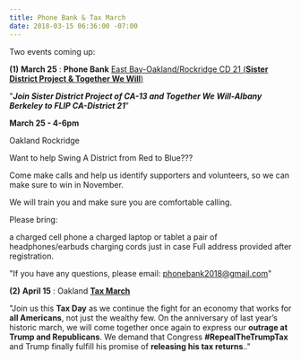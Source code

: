 ```yaml
---
title: Phone Bank & Tax March
date: 2018-03-15 06:36:00 -07:00
---
```


Two events coming up:

**(1)** **March 25** : **Phone Bank**  [East Bay-Oakland/Rockridge CD 21  (**Sister District Project & Together We Will**)](https://www.eventbrite.com/e/east-bay-oaklandrockridge-cd-21-phone-bank-tickets-43715280581?utm_source=eb_email&utm_medium=email&utm_campaign=order_confirmation_email&utm_term=eventname&ref=eemailordconf)

"***Join Sister District Project of CA-13 and Together We Will-Albany Berkeley to FLIP CA-District 21***"

**March 25 - 4-6pm** 

Oakland Rockridge

Want to help Swing A District from Red to Blue??? 

Come make calls and help us identify supporters and volunteers, so we can make sure to win in November.

We will train you and make sure you are comfortable calling.

Please bring:

a charged cell phone
a charged laptop or tablet
a pair of headphones/earbuds
charging cords just in case
Full address provided after registration. 

"If you have any questions, please email:  phonebank2018@gmail.com"

**(2)** **April 15** : Oakland [**Tax March**](https://taxmarch.org/events/?source=rtttemail20180315)

"Join us this **Tax Day** as we continue the fight for an economy that works for **all Americans**, not just the wealthy few. On the anniversary of last year’s historic march, we will come together once again to express our **outrage at Trump and Republicans**. We demand that Congress **#RepealTheTrumpTax** and Trump finally fulfill his promise of **releasing his tax returns**.."